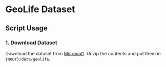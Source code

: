 # GeoLife Dataset

## Script Usage

### 1. Download Dataset

Download the dataset from [Microsoft](https://www.microsoft.com/en-us/research/publication/geolife-gps-trajectory-dataset-user-guide/). Unzip the contents and put them in `{ROOT}/data/geolife`.